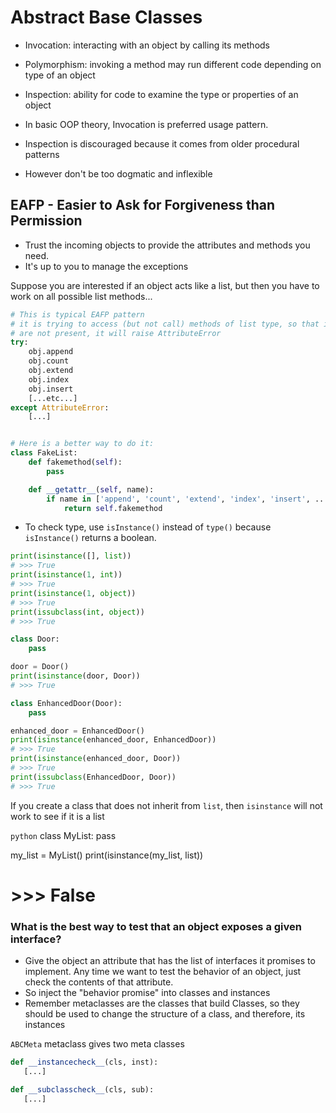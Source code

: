 # Abstract Base Classes

* Invocation: interacting with an object by calling its methods
* Polymorphism: invoking a method may run different code depending on type of an object
* Inspection: ability for code to examine the type or properties of an object

* In basic OOP theory, Invocation is preferred usage pattern.
* Inspection is discouraged because it comes from older procedural patterns
* However don't be too dogmatic and inflexible

## EAFP - Easier to Ask for Forgiveness than Permission

* Trust the incoming objects to provide the attributes and methods you need.
* It's up to you to manage the exceptions

Suppose you are interested if an object acts like a list, but then you have to work on all possible list methods...

```python
# This is typical EAFP pattern
# it is trying to access (but not call) methods of list type, so that if they
# are not present, it will raise AttributeError
try:
    obj.append
    obj.count
    obj.extend
    obj.index
    obj.insert
    [...etc...]
except AttributeError:
    [...]


# Here is a better way to do it:
class FakeList:
    def fakemethod(self):
        pass

    def __getattr__(self, name):
        if name in ['append', 'count', 'extend', 'index', 'insert', ...]:
            return self.fakemethod
```

* To check type, use `isInstance()` instead of `type()` because `isInstance()` returns a boolean.

```python
print(isinstance([], list))
# >>> True
print(isinstance(1, int))
# >>> True
print(isinstance(1, object))
# >>> True
print(issubclass(int, object))
# >>> True

class Door:
    pass

door = Door()
print(isinstance(door, Door))
# >>> True

class EnhancedDoor(Door):
    pass

enhanced_door = EnhancedDoor()
print(isinstance(enhanced_door, EnhancedDoor))
# >>> True
print(isinstance(enhanced_door, Door))
# >>> True
print(issubclass(EnhancedDoor, Door))
# >>> True
``` 

If you create a class that does not inherit from `list`, then `isinstance` will not work to see if it is a list

```python```
class MyList:
    pass

my_list = MyList()
print(isinstance(my_list, list))
# >>> False

### What is the best way to test that an object exposes a given interface?

* Give the object an attribute that has the list of interfaces it promises to implement. Any time we want to test the behavior of an object, just check the contents of that attribute.
* So inject the "behavior promise" into classes and instances
* Remember metaclasses are the classes that build Classes, so they should be used to change the structure of a class, and therefore, its instances

`ABCMeta` metaclass gives two meta classes

```python
def __instancecheck__(cls, inst):
   [...]

def __subclasscheck__(cls, sub):
   [...]
```


